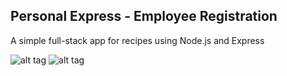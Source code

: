 ## Personal Express - Employee Registration

A simple full-stack app for recipes using Node.js and Express

![alt tag](https://i.imgur.com/lDv4ivo.png)
![alt tag](https://i.imgur.com/VsGvdpl.png)

